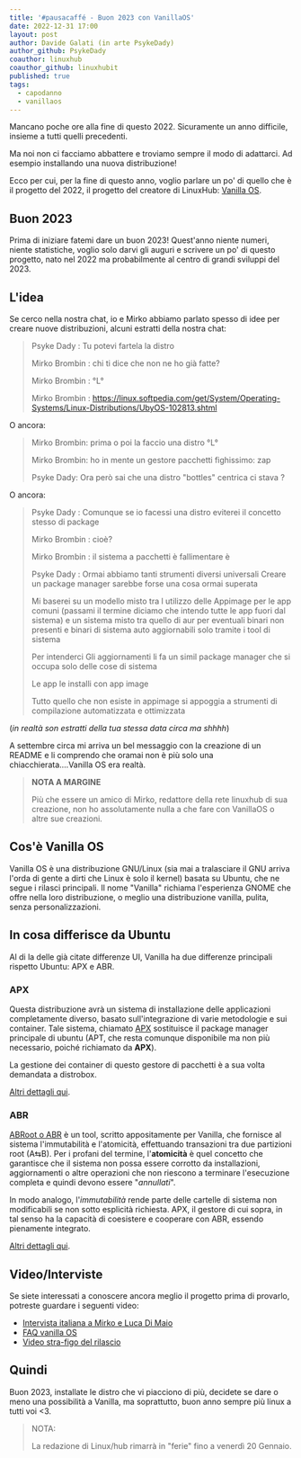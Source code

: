 ```yaml
---
title: '#pausacaffé - Buon 2023 con VanillaOS' 
date: 2022-12-31 17:00
layout: post 
author: Davide Galati (in arte PsykeDady)
author_github: PsykeDady
coauthor: linuxhub
coauthor_github: linuxhubit
published: true
tags:
  - capodanno
  - vanillaos
---
```


Mancano poche ore alla fine di questo 2022. Sicuramente un anno difficile, insieme a tutti quelli precedenti.

Ma noi non ci facciamo abbattere e troviamo sempre il modo di adattarci. Ad esempio installando una nuova distribuzione!

Ecco per cui, per la fine di questo anno, voglio parlare un po' di quello che è il progetto del 2022, il progetto del creatore di LinuxHub: [Vanilla OS](https://vanillaos.org).

## Buon 2023

Prima di iniziare fatemi dare un buon 2023! Quest'anno niente numeri, niente statistiche, voglio solo darvi gli auguri e scrivere un po' di questo progetto, nato nel 2022 ma probabilmente al centro di grandi sviluppi del 2023.

## L'idea

Se cerco nella nostra chat, io e Mirko abbiamo parlato spesso di idee per creare nuove distribuzioni, alcuni estratti della nostra chat:

> Psyke Dady :
> Tu potevi fartela la distro
> 
> Mirko Brombin :
> chi ti dice che non ne ho già fatte?
> 
> Mirko Brombin :
> °L°
> 
> Mirko Brombin :
https://linux.softpedia.com/get/System/Operating-Systems/Linux-Distributions/UbyOS-102813.shtml


O ancora: 

> Mirko Brombin: 
> prima o poi la faccio una distro °L°
> 
> Mirko Brombin: 
> ho in mente un gestore pacchetti fighissimo: zap
> 
> Psyke Dady: 
> Ora però sai che  una distro "bottles" centrica ci stava ?

O ancora: 

> Psyke Dady :
> Comunque se io facessi una distro eviterei il concetto stesso di package
> 
> Mirko Brombin :
> cioè?
> 
> Mirko Brombin :
> il sistema a pacchetti è fallimentare è
> 
> Psyke Dady :
> Ormai abbiamo tanti strumenti diversi universali
> Creare un package manager sarebbe forse una cosa ormai superata
> 
> Mi baserei su un modello misto tra l utilizzo delle Appimage per le app comuni (passami il termine diciamo che intendo tutte le app fuori dal sistema) e un sistema misto tra quello di aur per eventuali binari non presenti e binari di sistema auto aggiornabili solo tramite i tool di sistema 
> 
> 
> Per intenderci
> Gli aggiornamenti li fa un simil package manager che si occupa solo delle cose di sistema 
> 
> Le app le installi con app image
> 
> Tutto quello che non esiste in appimage si appoggia a strumenti di compilazione automatizzata e ottimizzata

(*in realtà son estratti della tua stessa data circa ma shhhh*)

A settembre circa mi arriva un bel messaggio con la creazione di un README e li comprendo che oramai non è più solo una chiacchierata....Vanilla OS era realtà.


> **NOTA A MARGINE**
>
> Più che essere un amico di Mirko, redattore della rete linuxhub di sua creazione, non ho assolutamente nulla a che fare con VanillaOS o altre sue creazioni.

## Cos'è Vanilla OS 

Vanilla OS è una distribuzione GNU/Linux (sia mai a tralasciare il GNU arriva l'orda di gente a dirti che Linux è solo il kernel) basata su Ubuntu, che ne segue i rilasci principali. Il nome "Vanilla" richiama l'esperienza GNOME che offre nella loro distribuzione, o meglio una distribuzione vanilla, pulita, senza personalizzazioni.

## In cosa differisce da Ubuntu

Al di la delle già citate differenze UI, Vanilla ha due differenze principali rispetto Ubuntu: APX e ABR.

### APX

Questa distribuzione avrà un sistema di installazione delle applicazioni completamente diverso, basato sull'integrazione di varie metodologie e sui container. Tale sistema, chiamato [APX](https://github.com/Vanilla-OS/apx) sostituisce il package manager principale di ubuntu (APT, che resta comunque disponibile ma non più necessario, poiché richiamato da **APX**).

La gestione dei container di questo gestore di pacchetti è a sua volta demandata a distrobox.

[Altri dettagli qui](https://documentation.vanillaos.org/docs/apx/).

### ABR

[ABRoot o ABR](https://github.com/Vanilla-OS/ABRoot) è un tool, scritto appositamente per Vanilla, che fornisce al sistema l'immutabilità e l'atomicità, effettuando transazioni tra due partizioni root (A&lrarr;B). Per i profani del termine, l'**atomicità** è quel concetto che garantisce che il sistema non possa essere corrotto da installazioni, aggiornamenti o altre operazioni che non riescono a terminare l'esecuzione completa e quindi devono essere "*annullati*".

In modo analogo, l'*immutabilità* rende parte delle cartelle di sistema non modificabili se non sotto esplicità richiesta. APX, il gestore di cui sopra, in tal senso ha la capacità di coesistere e cooperare con ABR, essendo pienamente integrato.

[Altri dettagli qui](https://documentation.vanillaos.org/docs/ABRoot/).

## Video/Interviste

Se siete interessati a conoscere ancora meglio il progetto prima di provarlo, potreste guardare i seguenti video: 

- [Intervista italiana a Mirko e Luca Di Maio](https://www.youtube.com/watch?v=yTL7FTsrpls)
- [FAQ vanilla OS](https://www.youtube.com/watch?v=PU_NDCYTwCU)
- [Video stra-figo del rilascio](https://www.youtube.com/watch?v=x-stcw0-Sbo)

## Quindi

Buon 2023, installate le distro che vi piacciono di più, decidete se dare o meno una possibilità a Vanilla, ma soprattutto, buon anno sempre più linux a tutti voi <3.

> NOTA:
> 
> La redazione di Linux/hub rimarrà in "ferie" fino a venerdì 20 Gennaio.